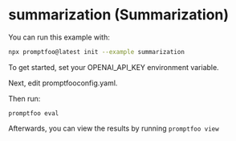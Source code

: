 # summarization (Summarization)

You can run this example with:

```bash
npx promptfoo@latest init --example summarization
```

To get started, set your OPENAI_API_KEY environment variable.

Next, edit promptfooconfig.yaml.

Then run:

```
promptfoo eval
```

Afterwards, you can view the results by running `promptfoo view`
